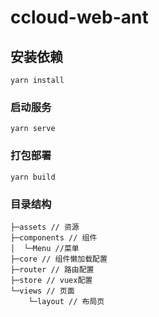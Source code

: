 # ccloud-web-ant

## 安装依赖
```
yarn install
```

### 启动服务
```
yarn serve
```

### 打包部署
```
yarn build
```

### 目录结构
```
├─assets // 资源
├─components // 组件
│  └─Menu //菜单
├─core // 组件懒加载配置
├─router // 路由配置
├─store // vuex配置
└─views // 页面
    └─layout // 布局页
```